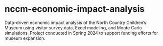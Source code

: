 # nccm-economic-impact-analysis
Data-driven economic impact analysis of the North Country Children’s Museum using visitor survey data, Excel modeling, and Monte Carlo simulations. Project conducted in Spring 2024 to support funding efforts for museum expansion.
